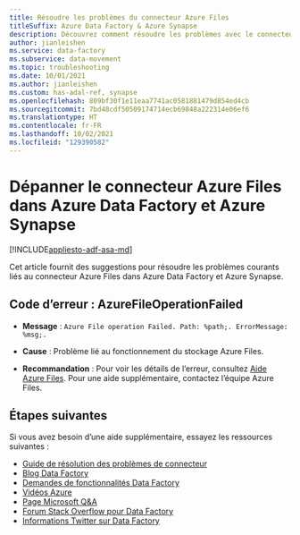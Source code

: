 ```yaml
---
title: Résoudre les problèmes du connecteur Azure Files
titleSuffix: Azure Data Factory & Azure Synapse
description: Découvrez comment résoudre les problèmes avec le connecteur Azure Files liés aux connecteurs dans Azure Data Factory et Azure Synapse Analytics.
author: jianleishen
ms.service: data-factory
ms.subservice: data-movement
ms.topic: troubleshooting
ms.date: 10/01/2021
ms.author: jianleishen
ms.custom: has-adal-ref, synapse
ms.openlocfilehash: 809bf30f1e11eaa7741ac0581881479d854ed4cb
ms.sourcegitcommit: 7bd48cdf50509174714ecb69848a222314e06ef6
ms.translationtype: HT
ms.contentlocale: fr-FR
ms.lasthandoff: 10/02/2021
ms.locfileid: "129390582"
---
```

# <a name="troubleshoot-the-azure-files-connector-in-azure-data-factory-and-azure-synapse"></a>Dépanner le connecteur Azure Files dans Azure Data Factory et Azure Synapse

[!INCLUDE[appliesto-adf-asa-md](includes/appliesto-adf-asa-md.md)]

Cet article fournit des suggestions pour résoudre les problèmes courants liés au connecteur Azure Files dans Azure Data Factory et Azure Synapse.

## <a name="error-code-azurefileoperationfailed"></a>Code d’erreur : AzureFileOperationFailed

- **Message** : `Azure File operation Failed. Path: %path;. ErrorMessage: %msg;.`

- **Cause** : Problème lié au fonctionnement du stockage Azure Files.

- **Recommandation** :  Pour voir les détails de l’erreur, consultez [Aide Azure Files](/rest/api/storageservices/file-service-error-codes). Pour une aide supplémentaire, contactez l’équipe Azure Files.

## <a name="next-steps"></a>Étapes suivantes

Si vous avez besoin d’une aide supplémentaire, essayez les ressources suivantes :

- [Guide de résolution des problèmes de connecteur](connector-troubleshoot-guide.md)
- [Blog Data Factory](https://azure.microsoft.com/blog/tag/azure-data-factory/)
- [Demandes de fonctionnalités Data Factory](/answers/topics/azure-data-factory.html)
- [Vidéos Azure](https://azure.microsoft.com/resources/videos/index/?sort=newest&services=data-factory)
- [Page Microsoft Q&A](/answers/topics/azure-data-factory.html)
- [Forum Stack Overflow pour Data Factory](https://stackoverflow.com/questions/tagged/azure-data-factory)
- [Informations Twitter sur Data Factory](https://twitter.com/hashtag/DataFactory)
